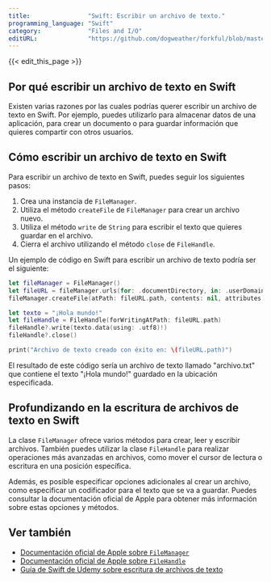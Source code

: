 ```yaml
---
title:                "Swift: Escribir un archivo de texto."
programming_language: "Swift"
category:             "Files and I/O"
editURL:              "https://github.com/dogweather/forkful/blob/master/content/es/swift/writing-a-text-file.md"
---
```


{{< edit_this_page >}}

## Por qué escribir un archivo de texto en Swift

Existen varias razones por las cuales podrías querer escribir un archivo de texto en Swift. Por ejemplo, puedes utilizarlo para almacenar datos de una aplicación, para crear un documento o para guardar información que quieres compartir con otros usuarios.

## Cómo escribir un archivo de texto en Swift

Para escribir un archivo de texto en Swift, puedes seguir los siguientes pasos:

1. Crea una instancia de `FileManager`.
2. Utiliza el método `createFile` de `FileManager` para crear un archivo nuevo.
3. Utiliza el método `write` de `String` para escribir el texto que quieres guardar en el archivo.
4. Cierra el archivo utilizando el método `close` de `FileHandle`.

Un ejemplo de código en Swift para escribir un archivo de texto podría ser el siguiente:

```Swift
let fileManager = FileManager()
let fileURL = fileManager.urls(for: .documentDirectory, in: .userDomainMask).first!.appendingPathComponent("archivo.txt")
fileManager.createFile(atPath: fileURL.path, contents: nil, attributes: nil)

let texto = "¡Hola mundo!"
let fileHandle = FileHandle(forWritingAtPath: fileURL.path)
fileHandle?.write(texto.data(using: .utf8)!)
fileHandle?.close()

print("Archivo de texto creado con éxito en: \(fileURL.path)")
```

El resultado de este código sería un archivo de texto llamado "archivo.txt" que contiene el texto "¡Hola mundo!" guardado en la ubicación especificada.

## Profundizando en la escritura de archivos de texto en Swift

La clase `FileManager` ofrece varios métodos para crear, leer y escribir archivos. También puedes utilizar la clase `FileHandle` para realizar operaciones más avanzadas en archivos, como mover el cursor de lectura o escritura en una posición específica.

Además, es posible especificar opciones adicionales al crear un archivo, como especificar un codificador para el texto que se va a guardar. Puedes consultar la documentación oficial de Apple para obtener más información sobre estas opciones y métodos.

## Ver también

- [Documentación oficial de Apple sobre `FileManager`](https://developer.apple.com/documentation/foundation/filemanager)
- [Documentación oficial de Apple sobre `FileHandle`](https://developer.apple.com/documentation/foundation/filehandle)
- [Guía de Swift de Udemy sobre escritura de archivos de texto](https://www.udemy.com/course/swift-escreviendo-un-archivo-de-texto-en-swift-ios/?LSNPUBID=qB8hOSNAg0Y&%3Butm_source=aff-campaign&%3Butm_medium=udemyads&%3Butm_term=Homepage&%3Butm_campaign=Web+Company+Homepage+LAN&%3Butm_content=Textlink)